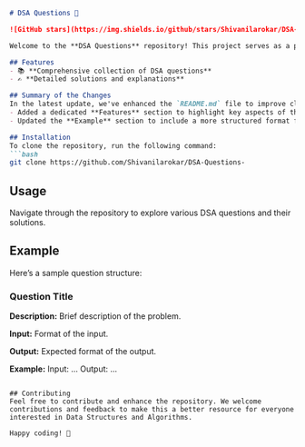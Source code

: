 ```markdown
# DSA Questions 🚀

![GitHub stars](https://img.shields.io/github/stars/Shivanilarokar/DSA-Questions-?style=social) ![Forks](https://img.shields.io/github/forks/Shivanilarokar/DSA-Questions-?style=social)

Welcome to the **DSA Questions** repository! This project serves as a platform for developers and learners to practice and enhance their skills in Data Structures and Algorithms (DSA). This repository is designed to help you improve your understanding of various data structures and algorithms through a collection of questions and solutions.

## Features
- 📚 **Comprehensive collection of DSA questions**
- ✍️ **Detailed solutions and explanations**

## Summary of the Changes
In the latest update, we've enhanced the `README.md` file to improve clarity and structure, including:
- Added a dedicated **Features** section to highlight key aspects of the repository.
- Updated the **Example** section to include a more structured format for questions, improving readability.

## Installation
To clone the repository, run the following command:
```bash
git clone https://github.com/Shivanilarokar/DSA-Questions-
```

## Usage
Navigate through the repository to explore various DSA questions and their solutions.

## Example
Here’s a sample question structure:

### Question Title
**Description:** Brief description of the problem.

**Input:** Format of the input.

**Output:** Expected format of the output.

**Example:**
Input: ...
Output: ...
```

## Contributing
Feel free to contribute and enhance the repository. We welcome contributions and feedback to make this a better resource for everyone interested in Data Structures and Algorithms.

Happy coding! 🎉
```